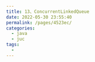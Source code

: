 ```yaml
---
title: 13、ConcurrentLinkedQueue
date: 2022-05-30 23:55:40
permalink: /pages/4523ec/
categories:
  - java
  - juc
tags:
  - 
---
```


